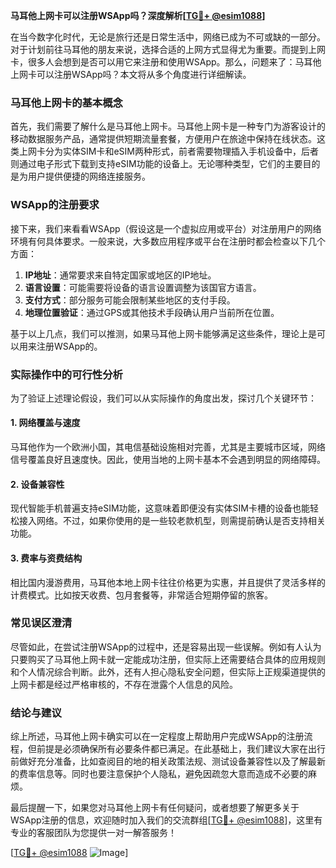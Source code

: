 **马耳他上网卡可以注册WSApp吗？深度解析[[TG💪+ @esim1088](https://t.me/s/esim1088)]**

在当今数字化时代，无论是旅行还是日常生活中，网络已成为不可或缺的一部分。对于计划前往马耳他的朋友来说，选择合适的上网方式显得尤为重要。而提到上网卡，很多人会想到是否可以用它来注册和使用WSApp。那么，问题来了：马耳他上网卡可以注册WSApp吗？本文将从多个角度进行详细解读。

### 马耳他上网卡的基本概念

首先，我们需要了解什么是马耳他上网卡。马耳他上网卡是一种专门为游客设计的移动数据服务产品，通常提供短期流量套餐，方便用户在旅途中保持在线状态。这类上网卡分为实体SIM卡和eSIM两种形式，前者需要物理插入手机设备中，后者则通过电子形式下载到支持eSIM功能的设备上。无论哪种类型，它们的主要目的是为用户提供便捷的网络连接服务。

### WSApp的注册要求

接下来，我们来看看WSApp（假设这是一个虚拟应用或平台）对注册用户的网络环境有何具体要求。一般来说，大多数应用程序或平台在注册时都会检查以下几个方面：

1. **IP地址**：通常要求来自特定国家或地区的IP地址。
2. **语言设置**：可能需要将设备的语言设置调整为该国官方语言。
3. **支付方式**：部分服务可能会限制某些地区的支付手段。
4. **地理位置验证**：通过GPS或其他技术手段确认用户当前所在位置。

基于以上几点，我们可以推测，如果马耳他上网卡能够满足这些条件，理论上是可以用来注册WSApp的。

### 实际操作中的可行性分析

为了验证上述理论假设，我们可以从实际操作的角度出发，探讨几个关键环节：

#### 1. 网络覆盖与速度
马耳他作为一个欧洲小国，其电信基础设施相对完善，尤其是主要城市区域，网络信号覆盖良好且速度快。因此，使用当地的上网卡基本不会遇到明显的网络障碍。

#### 2. 设备兼容性
现代智能手机普遍支持eSIM功能，这意味着即便没有实体SIM卡槽的设备也能轻松接入网络。不过，如果你使用的是一些较老款机型，则需提前确认是否支持相关功能。

#### 3. 费率与资费结构
相比国内漫游费用，马耳他本地上网卡往往价格更为实惠，并且提供了灵活多样的计费模式。比如按天收费、包月套餐等，非常适合短期停留的旅客。

### 常见误区澄清

尽管如此，在尝试注册WSApp的过程中，还是容易出现一些误解。例如有人认为只要购买了马耳他上网卡就一定能成功注册，但实际上还需要结合具体的应用规则和个人情况综合判断。此外，还有人担心隐私安全问题，但实际上正规渠道提供的上网卡都是经过严格审核的，不存在泄露个人信息的风险。

### 结论与建议

综上所述，马耳他上网卡确实可以在一定程度上帮助用户完成WSApp的注册流程，但前提是必须确保所有必要条件都已满足。在此基础上，我们建议大家在出行前做好充分准备，比如查阅目的地的相关政策法规、测试设备兼容性以及了解最新的费率信息等。同时也要注意保护个人隐私，避免因疏忽大意而造成不必要的麻烦。

最后提醒一下，如果您对马耳他上网卡有任何疑问，或者想要了解更多关于WSApp注册的信息，欢迎随时加入我们的交流群组[[TG💪+ @esim1088](https://t.me/s/esim1088)]，这里有专业的客服团队为您提供一对一解答服务！

[[TG💪+ @esim1088](https://t.me/s/esim1088) ![Image](https://i.postimg.cc/4NQfJmqS/Snipaste-2025-05-13-00-14-12.png)]